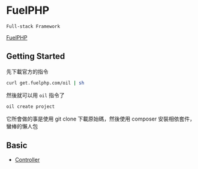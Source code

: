 FuelPHP
=======

`Full-stack Framework`

[FuelPHP](http://fuelphp.com/)

Getting Started
---------------

先下載官方的指令

```bash
curl get.fuelphp.com/oil | sh
```

然後就可以用 `oil` 指令了

```bash
oil create project
```

它所會做的事是使用 git clone 下載原始碼，然後使用 composer 安裝相依套件，蠻棒的懶人包

Basic
-----

* [Controller](controller.md)
